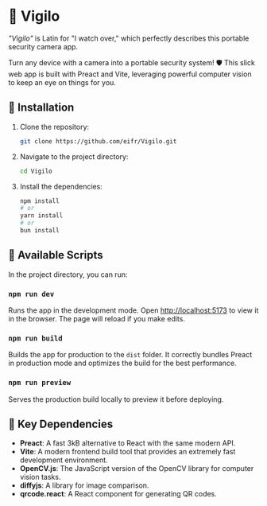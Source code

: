 # 📸 Vigilo

*"Vigilo"* is Latin for "I watch over," which perfectly describes this portable security camera app.

Turn any device with a camera into a portable security system! 🛡️ This slick web app is built with Preact and Vite, leveraging powerful computer vision to keep an eye on things for you.

## 🚀 Installation

1.  Clone the repository:
    ```bash
    git clone https://github.com/eifr/Vigilo.git
    ```
2.  Navigate to the project directory:
    ```bash
    cd Vigilo
    ```
3.  Install the dependencies:
    ```bash
    npm install
    # or
    yarn install
    # or
    bun install
    ```

## 📜 Available Scripts

In the project directory, you can run:

### `npm run dev`

Runs the app in the development mode.
Open [http://localhost:5173](http://localhost:5173) to view it in the browser. The page will reload if you make edits.

### `npm run build`

Builds the app for production to the `dist` folder. It correctly bundles Preact in production mode and optimizes the build for the best performance.

### `npm run preview`

Serves the production build locally to preview it before deploying.

## 🔑 Key Dependencies

- **Preact**: A fast 3kB alternative to React with the same modern API.
- **Vite**: A modern frontend build tool that provides an extremely fast development environment.
- **OpenCV.js**: The JavaScript version of the OpenCV library for computer vision tasks.
- **diffyjs**: A library for image comparison.
- **qrcode.react**: A React component for generating QR codes.
